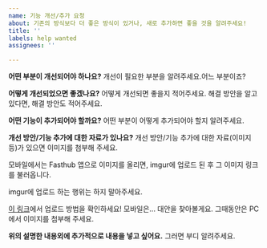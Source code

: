 ```yaml
---
name: 기능 개선/추가 요청
about: 기존의 방식보다 더 좋은 방식이 있거나, 새로 추가하면 좋을 것을 알려주세요!
title: ''
labels: help wanted
assignees: ''

---
```


**어떤 부분이 개선되어야 하나요?**
개선이 필요한 부분을 알려주세요.어느 부분이죠?

**어떻게 개선되었으면 좋겠나요?**
어떻게 개선되면 좋을지 적어주세요. 해결 방안을 알고 있다면, 해결 방안도 적어주세요.

**어떤 기능이 추가되어야 할까요?**
어떤 부분이 어떻게 추가되어야 할지 알려주세요.

**개선 방안/기능 추가에 대한 자료가 있나요?**
개선 방안/기능 추가에 대한 자료(이미지 등)가 있으면 이미지를 첨부해 주세요.

모바일에서는 Fasthub 앱으로 이미지를 올리면, imgur에 업로드 된 후 그 이미지 링크를 불러옵니다.

imgur에 업로드 하는 행위는 하지 말아주세요.

[이 링크](https://ahribori.com/article/5a03bcfd6c9eef13d882e29a)에서 업로드 방법을 확인하세요!
모바일은... 대안을 찾아볼게요. 그때동안은 PC에서 이미지를 첨부해 주세요.

**위의 설명한 내용외에 추가적으로 내용을 넣고 싶어요.**
그러면 부디 알려주세요.
